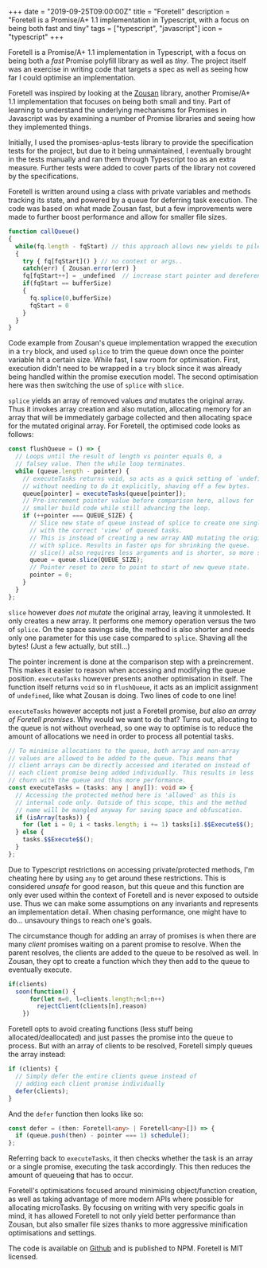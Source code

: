+++
date = "2019-09-25T09:00:00Z"
title = "Foretell"
description = "Foretell is a Promise/A+ 1.1 implementation in Typescript, with a focus on being both fast and tiny"
tags = ["typescript", "javascript"]
icon = "typescript"
+++

Foretell is a Promise/A+ 1.1 implementation in Typescript, with a focus on being both a *fast* Promise polyfill library as well as *tiny*. The project itself was an exercise in writing code that targets a spec as well as seeing how far I could optimise an implementation.

<!--more-->

Foretell was inspired by looking at the [Zousan](https://github.com/bluejava/zousan) library, another Promise/A+ 1.1 implementation that focuses on being both small and tiny. Part of learning to understand the underlying mechanisms for Promises in Javascript was by examining a number of Promise libraries and seeing how they implemented things.

Initially, I used the promises-aplus-tests library to provide the specification tests for the project, but due to it being unmaintained, I eventually brought in the tests manually and ran them through Typescript too as an extra measure. Further tests were added to cover parts of the library not covered by the specifications.

Foretell is written around using a class with private variables and methods tracking its state, and powered by a queue for deferring task execution. The code was based on what made Zousan fast, but a few improvements were made to further boost performance and allow for smaller file sizes.

```javascript
function callQueue()
{
  while(fq.length - fqStart) // this approach allows new yields to pile on during the execution of these
  {
    try { fq[fqStart]() } // no context or args..
    catch(err) { Zousan.error(err) }
    fq[fqStart++] = _undefined	// increase start pointer and dereference function just called
    if(fqStart == bufferSize)
    {
      fq.splice(0,bufferSize)
      fqStart = 0
    }
  }
}
```

Code example from Zousan's queue implementation wrapped the execution in a `try` block, and used `splice` to trim the queue down once the pointer variable hit a certain size. While fast, I saw room for optimisation. First, execution didn't need to be wrapped in a `try` block since it was already being handled within the promise execution model. The second optimisation here was then switching the use of `splice` with `slice`.

`splice` yields an array of removed values *and* mutates the original array. Thus it invokes array creation and also mutation, allocating memory for an array that will be immediately garbage collected and then allocating space for the mutated original array. For Foretell, the optimised code looks as follows:

```typescript
const flushQueue = () => {
  // Loops until the result of length vs pointer equals 0, a
  // falsey value. Then the while loop terminates.
  while (queue.length - pointer) {
    // executeTasks returns void, so acts as a quick setting of `undefined`
    // without needing to do it explicitly, shaving off a few bytes.
    queue[pointer] = executeTasks(queue[pointer]);
    // Pre-increment pointer value before comparison here, allows for
    // smaller build code while still advancing the loop.
    if (++pointer === QUEUE_SIZE) {
      // Slice new state of queue instead of splice to create one single new array
      // with the correct 'view' of queued tasks.
      // This is instead of creating a new array AND mutating the original as
      // with splice. Results in faster ops for shrinking the queue.
      // slice() also requires less arguments and is shorter, so more shaved bytes
      queue = queue.slice(QUEUE_SIZE);
      // Pointer reset to zero to point to start of new queue state.
      pointer = 0;
    }
  }
};
```

`slice` however *does not mutate* the original array, leaving it unmolested. It only creates a new array. It performs one memory operation versus the two of `splice`. On the space savings side, the method is also shorter and needs only one parameter for this use case compared to `splice`. Shaving all the bytes! (Just a few actually, but still...)

The pointer increment is done at the comparison step with a preincrement. This makes it easier to reason when accessing and modifying the queue position. `executeTasks` however presents another optimisation in itself. The function itself returns `void` so in `flushQueue`, it acts as an implicit assignment of `undefined`, like what Zousan is doing. Two lines of code to one line!

`executeTasks` however accepts not just a Foretell promise, *but also an array of Foretell promises*. Why would we want to do that? Turns out, allocating to the queue is not without overhead, so one way to optimise is to reduce the amount of allocations we need in order to process all potential tasks.

```typescript
// To minimise allocations to the queue, both array and non-array
// values are allowed to be added to the queue. This means that
// client arrays can be directly accessed and iterated on instead of
// each client promise being added individually. This results in less
// churn with the queue and thus more performance.
const executeTasks = (tasks: any | any[]): void => {
  // Accessing the protected method here is 'allowed' as this is
  // internal code only. Outside of this scope, this and the method
  // name will be mangled anyway for saving space and obfuscation.
  if (isArray(tasks)) {
    for (let i = 0; i < tasks.length; i += 1) tasks[i].$$Execute$$();
  } else {
    tasks.$$Execute$$();
  }
};
```

Due to Typescript restrictions on accessing private/protected methods, I'm cheating here by using `any` to get around these restrictions. This is considered *unsafe* for good reason, but this queue and this function are only ever used within the context of Foretell and is never exposed to outside use. Thus we can make some assumptions on any invariants and represents an implementation detail. When chasing performance, one might have to do... unsavoury things to reach one's goals.

The circumstance though for adding an array of promises is when there are many *client* promises waiting on a parent promise to resolve. When the parent resolves, the clients are added to the queue to be resolved as well. In Zousan, they opt to create a function which they then add to the queue to eventually execute.

```javascript
if(clients)
  soon(function() {
      for(let n=0, l=clients.length;n<l;n++)
        rejectClient(clients[n],reason)
    })
```

Foretell opts to avoid creating functions (less stuff being allocated/deallocated) and just passes the promise into the queue to process. But with an array of clients to be resolved, Foretell simply queues the array instead:

```typescript
if (clients) {
  // Simply defer the entire clients queue instead of
  // adding each client promise individually
  defer(clients);
}
```

And the `defer` function then looks like so:

```typescript
const defer = (then: Foretell<any> | Foretell<any>[]) => {
  if (queue.push(then) - pointer === 1) schedule();
};
```

Referring back to `executeTasks`, it then checks whether the task is an array or a single promise, executing the task accordingly. This then reduces the amount of queueing that has to occur.

Foretell's optimisations focused around minimising object/function creation, as well as taking advantage of more modern APIs where possible for allocating microTasks. By focusing on writing with very specific goals in mind, it has allowed Foretell to not only yield better performance than Zousan, but also smaller file sizes thanks to more aggressive minification optimisations and settings.

The code is available on [Github](https://github.com/Bluefinger/foretell) and is published to NPM. Foretell is MIT licensed.
